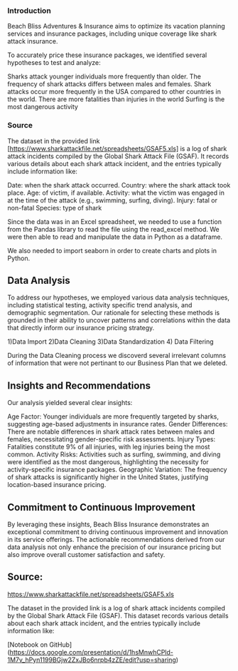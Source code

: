 ### Introduction

Beach Bliss Adventures & Insurance aims to optimize its vacation planning services and insurance packages, including unique coverage like shark attack insurance. 

To accurately price these insurance packages, we identified several hypotheses to test and analyze:

Sharks attack younger individuals more frequently than older.
The frequency of shark attacks differs between males and females.
Shark attacks occur more frequently in the USA compared to other countries in the world.
There are more fatalities than injuries in the world 
Surfing is the most dangerous activity

### Source
The dataset in the provided link [https://www.sharkattackfile.net/spreadsheets/GSAF5.xls] is a log of shark attack incidents compiled by the Global Shark Attack File (GSAF). It records various details about each shark attack incident, and the entries typically include information like: 

  
Date: when the shark attack occurred.
Country: where the shark attack took place.
Age: of victim, if available.
Activity: what the victim was engaged in at the time of the attack (e.g., swimming, surfing, diving).
Injury: fatal or non-fatal
Species: type of shark


Since the data was in an Excel spreadsheet, we needed to use a function from the Pandas library to read the file using the read_excel method. We were then able to read and manipulate the data in Python as a dataframe. 

We also needed to import seaborn in order to create charts and plots in Python.

## Data Analysis 

To address our hypotheses, we employed various data analysis techniques, including statistical testing, activity specific trend analysis, and demographic segmentation. Our rationale for selecting these methods is grounded in their ability to uncover patterns and correlations within the data that directly inform our insurance pricing strategy.

1)Data Import 2)Data Cleaning 3)Data Standardization 4) Data Filtering



During the Data Cleaning process we discoverd several irrelevant columns of information that were not pertinant to our Business Plan that we deleted. 




## Insights and Recommendations

Our analysis yielded several clear insights:

Age Factor: Younger individuals are more frequently targeted by sharks, suggesting age-based adjustments in insurance rates.
Gender Differences: There are notable differences in shark attack rates between males and females, necessitating gender-specific risk assessments.
Injury Types: Fatalities constitute 9% of all injuries, with leg injuries being the most common.
Activity Risks: Activities such as surfing, swimming, and diving were identified as the most dangerous, highlighting the necessity for activity-specific insurance packages.
Geographic Variation: The frequency of shark attacks is significantly higher in the United States, justifying location-based insurance pricing.

## Commitment to Continuous Improvement
By leveraging these insights, Beach Bliss Insurance demonstrates an exceptional commitment to driving continuous improvement and innovation in its service offerings. The actionable recommendations derived from our data analysis not only enhance the precision of our insurance pricing but also improve overall customer satisfaction and safety.


## Source: 
https://www.sharkattackfile.net/spreadsheets/GSAF5.xls

The dataset in the provided link is a log of shark attack incidents compiled by the Global Shark Attack File (GSAF). This dataset records various details about each shark attack incident, and the entries typically include information like:



[Notebook on GitHub] (https://docs.google.com/presentation/d/1hsMnwhCPld-1M7v_hPyn1199BGjw2ZxJBo6nrpb4zZE/edit?usp=sharing)

